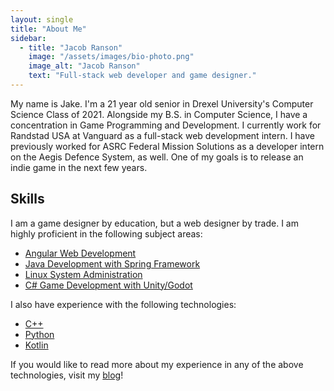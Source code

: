 ```yaml
---
layout: single
title: "About Me"
sidebar:
  - title: "Jacob Ranson"
    image: "/assets/images/bio-photo.png"
    image_alt: "Jacob Ranson"
    text: "Full-stack web developer and game designer."
---
```


My name is Jake. I'm a 21 year old senior in Drexel University's Computer Science Class of 2021. Alongside my B.S. in Computer Science, I have a concentration in Game Programming and Development. I currently work for Randstad USA at Vanguard as a full-stack web development intern. I have previously worked for ASRC Federal Mission Solutions as a developer intern on the Aegis Defence System, as well. One of my goals is to release an indie game in the next few years.

## Skills

I am a game designer by education, but a web designer by trade. I am highly proficient in the following subject areas:

* [Angular Web Development](experience/angular)
* [Java Development with Spring Framework](experience/java)
* [Linux System Administration](experience/linux)
* [C# Game Development with Unity/Godot](experience/game-dev)

I also have experience with the following technologies:

* [C++](experience/cpp)
* [Python](experience/python)
* [Kotlin](experience/kotlin)

If you would like to read more about my experience in any of the above technologies, visit my [blog](blog/)!
